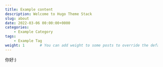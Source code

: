 ```yaml
---
title: Example content
description: Welcome to Hugo Theme Stack
slug: about
date: 2022-03-06 00:00:00+0000
categories:
    - Example Category
tags:
    - Example Tag
weight: 1       # You can add weight to some posts to override the default sorting (date descending)
---
```


你好:)